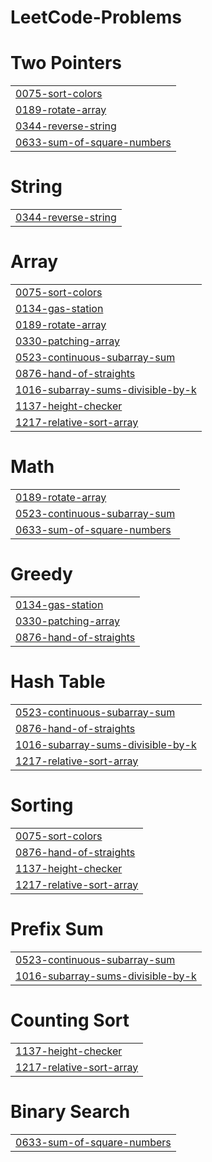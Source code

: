 # LeetCode-Problems


# Two Pointers
|  |
| ------- |
| [0075-sort-colors](https://github.com/Ankushyawale987/LeetCode-Problems/tree/master/0075-sort-colors) |
| [0189-rotate-array](https://github.com/Ankushyawale987/LeetCode-Problems/tree/master/0189-rotate-array) |
| [0344-reverse-string](https://github.com/Ankushyawale987/LeetCode-Problems/tree/master/0344-reverse-string) |
| [0633-sum-of-square-numbers](https://github.com/Ankushyawale987/LeetCode-Problems/tree/master/0633-sum-of-square-numbers) |
# String
|  |
| ------- |
| [0344-reverse-string](https://github.com/Ankushyawale987/LeetCode-Problems/tree/master/0344-reverse-string) |
# Array
|  |
| ------- |
| [0075-sort-colors](https://github.com/Ankushyawale987/LeetCode-Problems/tree/master/0075-sort-colors) |
| [0134-gas-station](https://github.com/Ankushyawale987/LeetCode-Problems/tree/master/0134-gas-station) |
| [0189-rotate-array](https://github.com/Ankushyawale987/LeetCode-Problems/tree/master/0189-rotate-array) |
| [0330-patching-array](https://github.com/Ankushyawale987/LeetCode-Problems/tree/master/0330-patching-array) |
| [0523-continuous-subarray-sum](https://github.com/Ankushyawale987/LeetCode-Problems/tree/master/0523-continuous-subarray-sum) |
| [0876-hand-of-straights](https://github.com/Ankushyawale987/LeetCode-Problems/tree/master/0876-hand-of-straights) |
| [1016-subarray-sums-divisible-by-k](https://github.com/Ankushyawale987/LeetCode-Problems/tree/master/1016-subarray-sums-divisible-by-k) |
| [1137-height-checker](https://github.com/Ankushyawale987/LeetCode-Problems/tree/master/1137-height-checker) |
| [1217-relative-sort-array](https://github.com/Ankushyawale987/LeetCode-Problems/tree/master/1217-relative-sort-array) |
# Math
|  |
| ------- |
| [0189-rotate-array](https://github.com/Ankushyawale987/LeetCode-Problems/tree/master/0189-rotate-array) |
| [0523-continuous-subarray-sum](https://github.com/Ankushyawale987/LeetCode-Problems/tree/master/0523-continuous-subarray-sum) |
| [0633-sum-of-square-numbers](https://github.com/Ankushyawale987/LeetCode-Problems/tree/master/0633-sum-of-square-numbers) |
# Greedy
|  |
| ------- |
| [0134-gas-station](https://github.com/Ankushyawale987/LeetCode-Problems/tree/master/0134-gas-station) |
| [0330-patching-array](https://github.com/Ankushyawale987/LeetCode-Problems/tree/master/0330-patching-array) |
| [0876-hand-of-straights](https://github.com/Ankushyawale987/LeetCode-Problems/tree/master/0876-hand-of-straights) |
# Hash Table
|  |
| ------- |
| [0523-continuous-subarray-sum](https://github.com/Ankushyawale987/LeetCode-Problems/tree/master/0523-continuous-subarray-sum) |
| [0876-hand-of-straights](https://github.com/Ankushyawale987/LeetCode-Problems/tree/master/0876-hand-of-straights) |
| [1016-subarray-sums-divisible-by-k](https://github.com/Ankushyawale987/LeetCode-Problems/tree/master/1016-subarray-sums-divisible-by-k) |
| [1217-relative-sort-array](https://github.com/Ankushyawale987/LeetCode-Problems/tree/master/1217-relative-sort-array) |
# Sorting
|  |
| ------- |
| [0075-sort-colors](https://github.com/Ankushyawale987/LeetCode-Problems/tree/master/0075-sort-colors) |
| [0876-hand-of-straights](https://github.com/Ankushyawale987/LeetCode-Problems/tree/master/0876-hand-of-straights) |
| [1137-height-checker](https://github.com/Ankushyawale987/LeetCode-Problems/tree/master/1137-height-checker) |
| [1217-relative-sort-array](https://github.com/Ankushyawale987/LeetCode-Problems/tree/master/1217-relative-sort-array) |
# Prefix Sum
|  |
| ------- |
| [0523-continuous-subarray-sum](https://github.com/Ankushyawale987/LeetCode-Problems/tree/master/0523-continuous-subarray-sum) |
| [1016-subarray-sums-divisible-by-k](https://github.com/Ankushyawale987/LeetCode-Problems/tree/master/1016-subarray-sums-divisible-by-k) |
# Counting Sort
|  |
| ------- |
| [1137-height-checker](https://github.com/Ankushyawale987/LeetCode-Problems/tree/master/1137-height-checker) |
| [1217-relative-sort-array](https://github.com/Ankushyawale987/LeetCode-Problems/tree/master/1217-relative-sort-array) |
# Binary Search
|  |
| ------- |
| [0633-sum-of-square-numbers](https://github.com/Ankushyawale987/LeetCode-Problems/tree/master/0633-sum-of-square-numbers) |